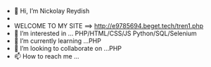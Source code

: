 - 👋 Hi, I’m Nickolay Reydish
- 
- WELCOME TO MY SITE ==> http://e9785694.beget.tech/tren1.php
- 👀 I’m interested in ... PHP/HTML/CSS/JS  Python/SQL/Selenium
- 🌱 I’m currently learning ...PHP
- 💞️ I’m looking to collaborate on ...PHP
- 📫 How to reach me ...



<!---
jokerciker/jokerciker is a ✨ special ✨ repository because its `README.md` (this file) appears on your GitHub profile.
You can click the Preview link to take a look at your changes.
--->
